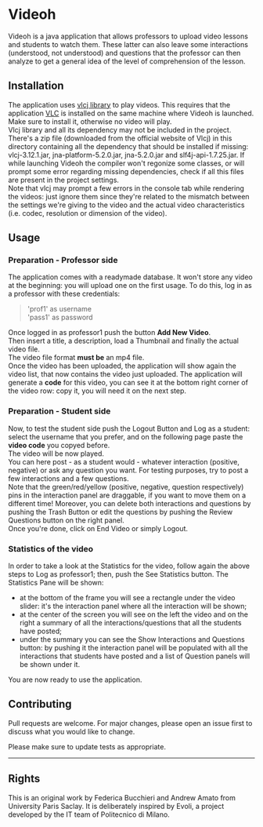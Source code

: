 # Videoh

Videoh is a java application that allows professors to upload video lessons and students to watch them. These latter can also leave some interactions (understood, not understood) and questions that the professor can then analyze to get a general idea of the level of comprehension of the lesson.

## Installation

The application uses [vlcj library](https://capricasoftware.co.uk/projects/vlcj-3/tutorials/installation) to play videos. This requires that the application [VLC](https://www.videolan.org/vlc/index.it.html) is installed on the same machine where Videoh is launched.  
Make sure to install it, otherwise no video will play.   
Vlcj library and all its dependency may not be included in the project. There's a zip file (downloaded from the official website of Vlcj) in this directory containing all the dependency that should be installed if missing: vlcj-3.12.1.jar, jna-platform-5.2.0.jar, jna-5.2.0.jar and slf4j-api-1.7.25.jar. If while launching Videoh the compiler won't regonize some classes, or will prompt some error regarding missing dependencies, check if all this files are present in the project settings.  
Note that vlcj may prompt a few errors in the console tab while rendering the videos: just ignore them since they're related to the mismatch between the settings we're giving to the video and the actual video characteristics (i.e. codec, resolution or dimension of the video).  


## Usage
### Preparation - Professor side
The application comes with a readymade database. It won't store any video at the beginning: you will upload one on the first usage. 
To do this, log in as a professor  with these credentials:
>'prof1' as username  
>'pass1' as password   
  
Once logged in as professor1 push the button **Add New Video**.  
Then insert a title, a description, load a Thumbnail and finally the actual video file.  
The video file format **must be** an mp4 file.  
Once the video has been uploaded, the application will show again the video list, that now contains the video just uploaded. The application will generate a **code** for this video, you can see it at the bottom right corner of the video row: copy it, you will need it on the next step.  

### Preparation -  Student side
Now, to test the student side push the Logout Button and Log as a student: select the username that you prefer, and on the following page paste the **video code** you copyed before.   
The video will be now played.   
You can here post - as a student would - whatever interaction (positive, negative) or ask any question you want. For testing purposes, try to post a few interactions and a few questions.  
Note that the green/red/yellow (positive, negative, question respectively) pins in the interaction panel are draggable, if you want to move them on a different time! Moreover, you can delete both interactions and questions by pushing the Trash Button or edit the questions by pushing the Review Questions button on the right panel.    
Once you're done, click on End Video or simply Logout.

### Statistics of the video
In order to take a look at the Statistics for the video, follow again the above steps to Log as professor1; then, push the See Statistics button. The Statistics Pane will be shown:
- at the bottom of the frame you will see a rectangle under the video slider: it's the interaction panel where all the interaction will be shown;
- at the center of the screen you will see on the left the video and on the right a summary of all the interactions/questions that all the students have posted;
- under the summary you can see the Show Interactions and Questions button: by pushing it the interaction panel will be populated with all the interactions that students have posted and a list of Question panels will be shown under it.
   
You are now ready to use the application.




## Contributing
Pull requests are welcome. For major changes, please open an issue first to discuss what you would like to change.

Please make sure to update tests as appropriate.  

---

## Rights
This is an original work by Federica Bucchieri and Andrew Amato from University Paris Saclay. It is deliberately inspired by Evoli, a project developed by the IT team of Politecnico di Milano.
